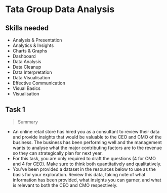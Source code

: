 # Tata Group Data Analysis
## Skills needed
- Analysis & Presentation
- Analytics & Insights
- Charts & Graphs
- Dashboard
- Data Analysis
- Data Cleanup
- Data Interpretation
- Data Visualisation
- Effective Communication
- Visual Basics
- Visualisation

## Task 1
> Summary

- An online retail store has hired you as a consultant to review their data and provide insights that would be valuable to the CEO and CMO of the business. The business has been performing well and the management wants to analyse what the major contributing factors are to the revenue so they can strategically plan for next year.
- For this task, you are only required to draft the questions (4 for CMO and 4 for CEO). Make sure to think both quantitatively and qualitatively.
- You’ve been provided a dataset in the resources below to use as the basis for your exploration. Review this data, taking note of what information has been provided, what insights you can garner, and what is relevant to both the CEO and CMO respectively.

